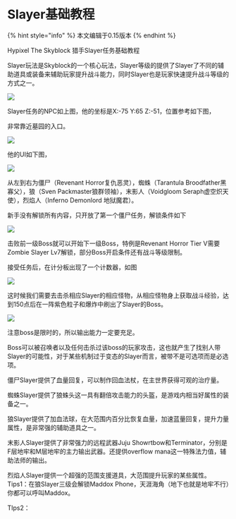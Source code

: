 # Slayer基础教程

{% hint style="info" %}
本文编辑于0.15版本
{% endhint %}

Hypixel The Skyblock 猎手Slayer任务基础教程

Slayer玩法是Skyblock的一个核心玩法，Slayer等级的提供了Slayer了不同的辅助道具或装备来辅助玩家提升战斗能力，同时Slayer也是玩家快速提升战斗等级的方式之一。

![](<../.gitbook/assets/0 (3) (1)>)

Slayer任务的NPC如上图，他的坐标是X:-75 Y:65 Z:-51，位置参考如下图，

非常靠近墓园的入口。

![](<../.gitbook/assets/1 (1)>)

他的UI如下图，

![](../.gitbook/assets/2)

从左到右为僵尸（Revenant Horror复仇恶灵），蜘蛛（Tarantula Broodfather黑寡父），狼（Sven Packmaster狼群领袖），末影人（Voidgloom Seraph虚空炽天使），烈焰人（Inferno Demonlord 地狱魔君）。

新手没有解锁所有内容，只开放了第一个僵尸任务，解锁条件如下

![](<../.gitbook/assets/3 (2)>)

击败前一级Boss就可以开始下一级Boss，特例是Revenant Horror Tier V需要Zombie Slayer Lv7解锁，部分Boss开启条件还有战斗等级限制。

接受任务后，在计分板出现了一个计数器，如图

![](<../.gitbook/assets/4 (2)>)

这时候我们需要去击杀相应Slayer的相应怪物，从相应怪物身上获取战斗经验，达到150点后在一阵紫色粒子和爆炸中刷出了Slayer的Boss。

![](<../.gitbook/assets/5 (1) (1)>)

注意boss是限时的，所以输出能力一定要充足。

Boss可以被召唤者以及任何击杀过该boss的玩家攻击，这也就产生了找别人带Slayer的可能性，对于某些机制过于变态的Slayer而言，被带不是可选项而是必选项。

僵尸Slayer提供了血量回复，可以制作回血法杖，在主世界获得可观的治疗量。

蜘蛛Slayer提供了狼蛛头这一具有翻倍攻击能力的头盔，是游戏内相当好属性的装备之一。

狼Slayer提供了加血法球，在大范围内百分比恢复血量，加速蓝量回复，提升力量属性，是非常强的辅助道具之一。

末影人Slayer提供了非常强力的远程武器Juju Showrtbow和Terminator，分别是F层地牢和M层地牢的主力输出武器。还提供overflow mana这一特殊法力值，辅助法师的输出。

烈焰人Slayer提供一个超强的范围支援道具，大范围提升玩家的某些属性。\
Tips1：在狼Slayer三级会解锁Maddox Phone，天涯海角（地下也就是地牢不行）你都可以呼叫Maddox。

TIps2：
